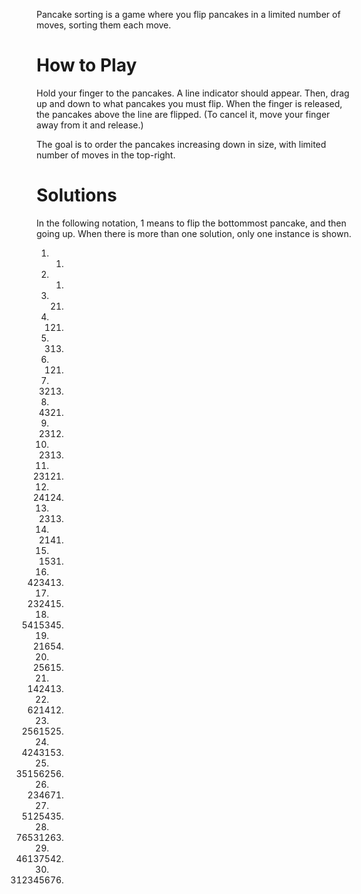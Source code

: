 Pancake sorting is a game where you flip pancakes in a limited number of moves, sorting them each move.

# How to Play

Hold your finger to the pancakes. A line indicator should appear. Then, drag up and down to what pancakes you must flip. When the finger is released, the pancakes above the line are flipped. (To cancel it, move your finger away from it and release.)

The goal is to order the pancakes increasing down in size, with limited number of moves in the top-right.

# Solutions

In the following notation, 1 means to flip the bottommost pancake, and then going up. When there is more than one solution, only one instance is shown.

1. 1.
2. 1.
3. 21.
4. 121.
5. 313.
6. 121.
7. 3213.
8. 4321.
9. 2312.
10. 2313.
11. 23121.
12. 24124.
13. 2313.
14. 2141.
15. 1531.
16. 423413.
17. 232415.
18. 5415345.
19. 21654.
20. 25615.
21. 142413.
22. 621412.
23. 2561525.
24. 4243153.
25. 35156256.
26. 234671.
27. 5125435.
28. 76531263.
29. 46137542.
30. 312345676.

